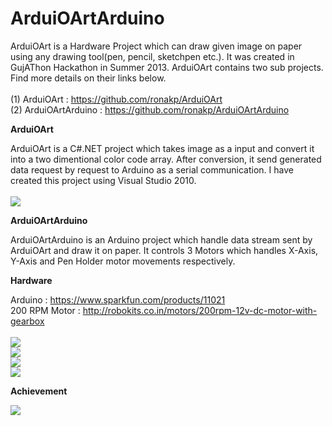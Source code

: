# ArduiOArtArduino

ArduiOArt is a Hardware Project which can draw given image on paper using any drawing tool(pen, pencil, sketchpen etc.). It was created in GujAThon Hackathon in Summer 2013. ArduiOArt contains two sub projects. Find more details on their links below.<br/><br/>
(1) ArduiOArt : https://github.com/ronakp/ArduiOArt <br/>
(2) ArduiOArtArduino : https://github.com/ronakp/ArduiOArtArduino

<b>ArduiOArt</b>

ArduiOArt is a C#.NET project which takes image as a input and convert it into a two dimentional color code array. After conversion, it send generated data request by request to Arduino as a serial communication. I have created this project using Visual Studio 2010.<br/><br/>
<img src="https://cloud.githubusercontent.com/assets/6711213/10412757/efee16e8-6f5d-11e5-9200-202a9e8f7f80.jpg"> 

<b>ArduiOArtArduino</b>

ArduiOArtArduino is an Arduino project which handle data stream sent by ArduiOArt and draw it on paper. It controls 3 Motors which handles X-Axis, Y-Axis and Pen Holder motor movements respectively. 

<b>Hardware</b>

Arduino : https://www.sparkfun.com/products/11021 <br/>
200 RPM Motor : http://robokits.co.in/motors/200rpm-12v-dc-motor-with-gearbox <br/> <br/>
<img src="https://cloud.githubusercontent.com/assets/6711213/10412752/efec3364-6f5d-11e5-99ab-422b4f4959cb.jpg"> <br/>
<img src="https://cloud.githubusercontent.com/assets/6711213/10412753/efec8404-6f5d-11e5-8dd5-066e565a3a35.jpg"> <br/>
<img src="https://cloud.githubusercontent.com/assets/6711213/10412756/efed9d1c-6f5d-11e5-9d98-1115e237cbe5.jpg"> <br/>
<img src="https://cloud.githubusercontent.com/assets/6711213/10412754/efed5c44-6f5d-11e5-955d-fc27cf9f72f6.jpg">

<b>Achievement</b>

<img src="https://cloud.githubusercontent.com/assets/6711213/10412755/efed7544-6f5d-11e5-8439-16bd0ee03caf.jpg"> <br/>
